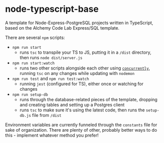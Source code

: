 # node-typescript-base

A template for Node-Express-PostgreSQL projects written in TypeScript, based on the Alchemy Code Lab Express/SQL template.

There are several `npm` scripts:
- `npm run start`
	- runs `tsc` to transpile your TS to JS, putting it in a `/dist` directory, then runs `node dist/server.js`
- `npm run start:watch`
	- runs two other scripts alongside each other using [`concurrently`](https://www.npmjs.com/package/concurrently), running `tsc` on any changes while updating with `nodemon`
- `npm run test` and `npm run test:watch`
	- running `jest` (configured for TS), either once or watching for changes
- `npm run setup-db`
	- runs through the database-related pieces of the template, dropping and creating tables and setting up a Postgres client
	- runs `tsc` to make sure it's using the latest code, then runs the `setup-db.js` file from `/dist`

Environment variables are currently funneled through the `constants` file for sake of organization. There are plenty of other, probably better ways to do this - implement whatever method you prefer!